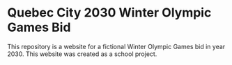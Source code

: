 # Quebec City 2030 Winter Olympic Games Bid
This repository is a website for a fictional Winter Olympic Games bid in year 2030. This website was created as a school project.
